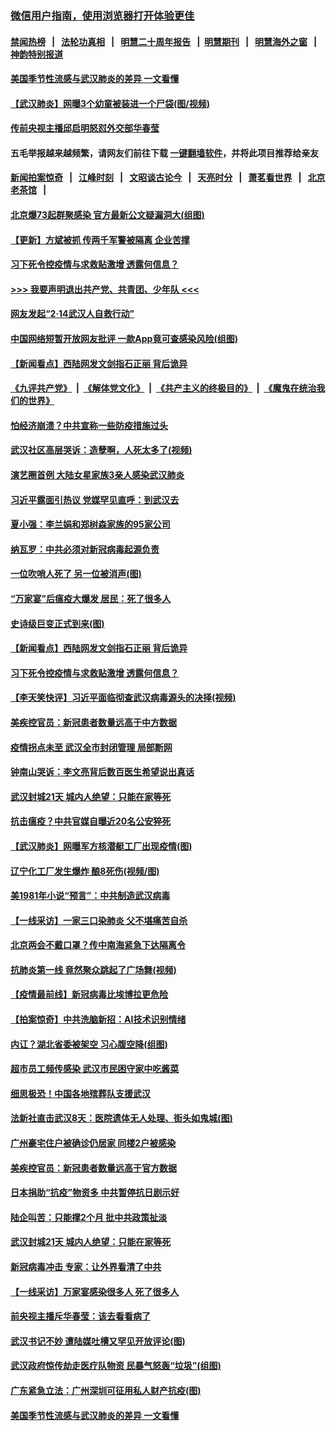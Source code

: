 ### [微信用户指南，使用浏览器打开体验更佳](https://github.com/gfw-breaker/banned-news1/blob/master/indexes/wechat-guide.md?t=0)
#### [禁闻热榜](热点新闻.md?t=0)  &nbsp;&nbsp;|&nbsp;&nbsp; [法轮功真相](https://github.com/gfw-breaker/truth/blob/master/README.md?t=0) &nbsp;&nbsp;|&nbsp;&nbsp; [明慧二十周年报告](https://github.com/gfw-breaker/mh-reports/blob/master/README.md?t=0) &nbsp;&nbsp;|&nbsp;&nbsp;[明慧期刊](https://github.com/gfw-breaker/mh-qikan) &nbsp;&nbsp;|&nbsp;&nbsp; [明慧海外之窗](https://github.com/gfw-breaker/mh-news/blob/master/README.md?t=0) &nbsp;&nbsp;|&nbsp;&nbsp; [神韵特别报道](https://github.com/gfw-breaker/mh-news/blob/master/shenyun.md?t=0)
#### [ 美国季节性流感与武汉肺炎的差异 一文看懂](https://github.com/gfw-breaker/banned-news/blob/master/pages/nf4514/n11862428.md)
#### [ 【武汉肺炎】网曝3个幼童被装进一个尸袋(图/视频)](https://github.com/gfw-breaker/banned-news/blob/master/pages/p1/922798.md)
#### [ 传前央视主播邱启明怒怼外交部华春莹](https://github.com/gfw-breaker/banned-news/blob/master/pages/nsc413/n11862483.md)
#### 五毛举报越来越频繁，请网友们前往下载 [一键翻墙软件](https://github.com/gfw-breaker/ssr-accounts)，并将此项目推荐给亲友
#### [新闻拍案惊奇](https://github.com/gfw-breaker/banned-news1/blob/master/pages/link4.md) &nbsp;&nbsp;|&nbsp;&nbsp; [江峰时刻](https://github.com/gfw-breaker/banned-news1/blob/master/pages/link4.md) &nbsp;&nbsp;|&nbsp;&nbsp; [文昭谈古论今](https://github.com/gfw-breaker/banned-news1/blob/master/pages/link4.md) &nbsp;&nbsp;|&nbsp;&nbsp; [天亮时分](https://github.com/gfw-breaker/banned-news1/blob/master/pages/link4.md) &nbsp;&nbsp;|&nbsp;&nbsp; [萧茗看世界](https://github.com/gfw-breaker/banned-news1/blob/master/pages/link4.md) &nbsp;&nbsp;|&nbsp;&nbsp; [北京老茶馆](https://github.com/gfw-breaker/banned-news1/blob/master/pages/link4.md) &nbsp;&nbsp;|&nbsp;&nbsp; 
#### [ 北京爆73起群聚感染 官方最新公文疑漏洞大(组图)](https://github.com/gfw-breaker/banned-news/blob/master/pages/p1/922785.md)
#### [ 【更新】方斌被抓 传两千军警被隔离 企业苦撑](https://github.com/gfw-breaker/banned-news/blob/master/pages/nf4514/n11801312.md)
#### [ 习下死令控疫情与求救贴激增 透露何信息？](https://github.com/gfw-breaker/banned-news/blob/master/pages/nsc413/n11862416.md)
#### [>>> 我要声明退出共产党、共青团、少年队 <<<](https://github.com/begood0513/goodnews/blob/master/quit/letter.md) 
#### [ 网友发起“2·14武汉人自救行动”](https://github.com/gfw-breaker/banned-news/blob/master/pages/nsc413/n11860738.md)
#### [ 中国网络短暂开放网友批评 一款App竟可查感染风险(组图)](https://github.com/gfw-breaker/banned-news/blob/master/pages/p1/922854.md)
#### [ 【新闻看点】西陆网发文剑指石正丽 背后诡异](https://github.com/gfw-breaker/banned-news/blob/master/pages/nf4514/n11861792.md)
#### [《九评共产党》](https://github.com/begood0513/9ping.md/blob/master/README.md) &nbsp;|&nbsp; [《解体党文化》](../../../../jtdwh.md/blob/master/README.md)  &nbsp;|&nbsp; [《共产主义的终极目的》](../../../../gczydzjmd.md/blob/master/README.md) &nbsp;|&nbsp; [《魔鬼在统治我们的世界》](../../../../mgztzwmdsj.md/blob/master/README.md) 
#### [ 怕经济崩溃？中共宣称一些防疫措施过头](https://github.com/gfw-breaker/banned-news/blob/master/pages/nsc413/n11861909.md)
#### [ 武汉社区高层哭诉：造孽啊，人死太多了(视频)](https://github.com/gfw-breaker/banned-news/blob/master/pages/prog204/a102775380.md)
#### [ 演艺圈首例 大陆女星家族3亲人感染武汉肺炎](https://github.com/gfw-breaker/banned-news/blob/master/pages/nsc413/n11861754.md)
#### [ 习近平露面引热议 党媒罕见直呼：到武汉去](https://github.com/gfw-breaker/banned-news/blob/master/pages/prog1138/a102774283.md)
#### [ 夏小强：李兰娟和郑树森家族的95家公司](https://github.com/gfw-breaker/banned-news/blob/master/pages/nf4514/n11859600.md)
#### [ 纳瓦罗：中共必须对新冠病毒起源负责](https://github.com/gfw-breaker/banned-news/blob/master/pages/nf4514/n11861810.md)
#### [ 一位吹哨人死了 另一位被消声(图)](https://github.com/gfw-breaker/banned-news/blob/master/pages/p1/922836.md)
#### [ “万家宴”后瘟疫大爆发 居民：死了很多人](https://github.com/gfw-breaker/banned-news/blob/master/pages/nsc413/n11862088.md)
#### [ 史诗级巨变正式到来(图)](https://github.com/gfw-breaker/banned-news/blob/master/pages/p5/922800.md)
#### [ 【新闻看点】西陆网发文剑指石正丽 背后诡异](https://github.com/gfw-breaker/banned-news/blob/master/pages/nsc413/n11861792.md)
#### [ 习下死令控疫情与求救贴激增 透露何信息？](https://github.com/gfw-breaker/banned-news/blob/master/pages/nf4514/n11862416.md)
#### [ 【李天笑快评】习近平面临彻查武汉病毒源头的决择(视频)](https://github.com/gfw-breaker/banned-news/blob/master/pages/p1/922688.md)
#### [ 美疾控官员：新冠患者数量远高于中方数据](https://github.com/gfw-breaker/banned-news/blob/master/pages/nf4514/n11862256.md)
#### [ 疫情拐点未至 武汉全市封闭管理 局部断网](https://github.com/gfw-breaker/banned-news/blob/master/pages/nf4514/n11861690.md)
#### [ 钟南山哭诉：李文亮背后数百医生希望说出真话](https://github.com/gfw-breaker/banned-news/blob/master/pages/prog204/a102775417.md)
#### [ 武汉封城21天 城内人绝望：只能在家等死](https://github.com/gfw-breaker/banned-news/blob/master/pages/nsc413/n11863041.md)
#### [ 抗击瘟疫？中共官媒自曝近20名公安猝死](https://github.com/gfw-breaker/banned-news/blob/master/pages/nsc413/n11861657.md)
#### [ 【武汉肺炎】网曝军方核潜艇工厂出现疫情(图)](https://github.com/gfw-breaker/banned-news/blob/master/pages/p1/922865.md)
#### [ 辽宁化工厂发生爆炸 酿8死伤(视频/图)](https://github.com/gfw-breaker/banned-news/blob/master/pages/p1/922790.md)
#### [ 美1981年小说“预言”：中共制造武汉病毒](https://github.com/gfw-breaker/banned-news/blob/master/pages/nsc413/n11863306.md)
#### [ 【一线采访】一家三口染肺炎 父不堪痛苦自杀](https://github.com/gfw-breaker/banned-news/blob/master/pages/nsc413/n11862799.md)
#### [ 北京两会不戴口罩？传中南海紧急下达隔离令](https://github.com/gfw-breaker/banned-news/blob/master/pages/prog204/a102775441.md)
#### [ 抗肺炎第一线 竟然聚众跳起了广场舞(视频)](https://github.com/gfw-breaker/banned-news/blob/master/pages/p1/922769.md)
#### [ 【疫情最前线】新冠病毒比埃博拉更危险](https://github.com/gfw-breaker/banned-news/blob/master/pages/nf4514/n11862199.md)
#### [ 【拍案惊奇】中共洗脑新招：AI技术识别情绪](https://github.com/gfw-breaker/banned-news/blob/master/pages/nf4514/n11860089.md)
#### [ 内讧？湖北省委被架空 习心腹空降(组图)](https://github.com/gfw-breaker/banned-news/blob/master/pages/p2/922760.md)
#### [ 超市员工频传感染 武汉市民困守家中吃酱菜](https://github.com/gfw-breaker/banned-news/blob/master/pages/nf4514/n11859619.md)
#### [ 细思极恐！中国各地殡葬队支援武汉](https://github.com/gfw-breaker/banned-news/blob/master/pages/prog204/a102775399.md)
#### [ 法新社直击武汉8天：医院遗体无人处理、街头如鬼城(图)](https://github.com/gfw-breaker/banned-news/blob/master/pages/p1/922771.md)
#### [ 广州豪宅住户被确诊仍居家 同楼2户被感染](https://github.com/gfw-breaker/banned-news/blob/master/pages/nsc413/n11862531.md)
#### [ 美疾控官员：新冠患者数量远高于官方数据](https://github.com/gfw-breaker/banned-news/blob/master/pages/nsc413/n11862256.md)
#### [ 日本捐助“抗疫”物资多 中共暂停抗日剧示好](https://github.com/gfw-breaker/banned-news/blob/master/pages/nsc413/n11861849.md)
#### [ 陆企叫苦：只能撑2个月 批中共政策扯淡](https://github.com/gfw-breaker/banned-news/blob/master/pages/nsc413/n11861607.md)
#### [ 武汉封城21天 城内人绝望：只能在家等死](https://github.com/gfw-breaker/banned-news/blob/master/pages/nf4514/n11863041.md)
#### [ 新冠病毒冲击 专家：让外界看清了中共](https://github.com/gfw-breaker/banned-news/blob/master/pages/nf4514/n11862280.md)
#### [ 【一线采访】万家宴感染很多人 死了很多人](https://github.com/gfw-breaker/banned-news/blob/master/pages/nf4514/n11862088.md)
#### [ 前央视主播斥华春莹：该去看看病了](https://github.com/gfw-breaker/banned-news/blob/master/pages/prog204/a102775224.md)
#### [ 武汉书记不妙 遭陆媒吐槽又罕见开放评论(图)](https://github.com/gfw-breaker/banned-news/blob/master/pages/p2/922720.md)
#### [ 武汉政府惊传劫走医疗队物资 民暴气怒轰“垃圾”(组图)](https://github.com/gfw-breaker/banned-news/blob/master/pages/p1/922783.md)
#### [ 广东紧急立法：广州深圳可征用私人财产抗疫(图)](https://github.com/gfw-breaker/banned-news/blob/master/pages/p1/922763.md)
#### [ 美国季节性流感与武汉肺炎的差异 一文看懂](https://github.com/gfw-breaker/banned-news/blob/master/pages/nsc413/n11862428.md)
